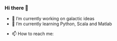 ### Hi there 👋

<!-- Here explaining who am I -->

- 🔭 I’m currently working on galactic ideas
- 🌱 I’m currently learning Python, Scala and Matlab
<!-- - 👯 I’m looking to collaborate on fintech projects --> 
<!-- - 🤔 I’m looking for help with [Risklab](https://github.com/francescosilvano/risklab) --> 
<!-- - 💬 Ask me about --> 
- 📫 How to reach me:

<!-- send2fran@icloud.com -->
<!-- - ⚡ Fun fact: ... --> 
